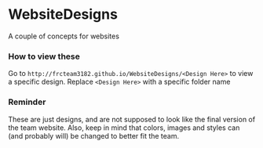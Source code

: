 # WebsiteDesigns
A couple of concepts for websites

### How to view these
Go to `http://frcteam3182.github.io/WebsiteDesigns/<Design Here>` to view a specific design. Replace `<Design Here>` with a specific folder name

### Reminder
These are just designs, and are not supposed to look like the final version of the team website. Also, keep in mind that colors, images and styles can (and probably will) be changed to better fit the team. 
